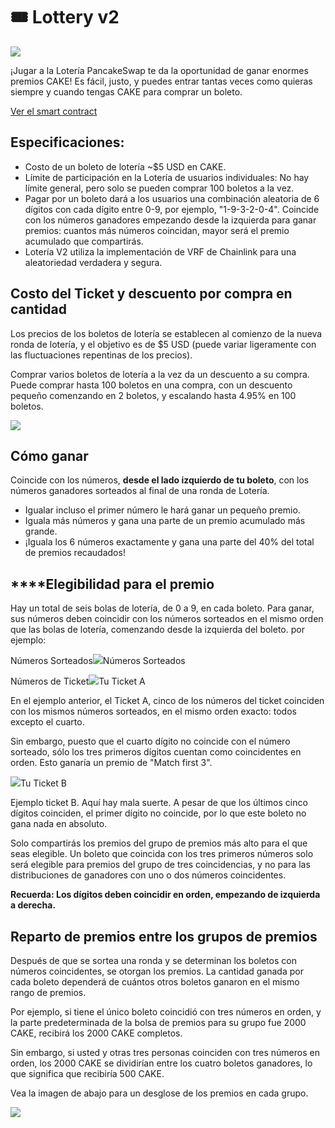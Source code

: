 # 🎟 Lottery v2

![](https://gblobscdn.gitbook.com/assets%2F-MHREX7DHcljbY5IkjgJ%2F-MdUg8ahFKk9Q8jMaBBP%2F-MdUxt8CCVOUITl4uAqK%2Fdocs%20masthead%20%283%29.png?alt=media&token=386d0ebc-8033-4dd0-8445-2436be2f6a60)

¡Jugar a la Lotería PancakeSwap te da la oportunidad de ganar enormes premios CAKE! Es fácil, justo, y puedes entrar tantas veces como quieras siempre y cuando tengas CAKE para comprar un boleto.

​[Ver el smart contract](https://bscscan.com/address/0x5aF6D33DE2ccEC94efb1bDF8f92Bd58085432d2c)​

## **Especificaciones:** <a id="specifics"></a>

* Costo de un boleto de lotería ~$5 USD en CAKE.
* Límite de participación en la Lotería de usuarios individuales: No hay límite general, pero solo se pueden comprar 100 boletos a la vez.
* Pagar por un boleto dará a los usuarios una combinación aleatoria de 6 dígitos con cada dígito entre 0-9, por ejemplo, "1-9-3-2-0-4". Coincide con los números ganadores empezando desde la izquierda para ganar premios: cuantos más números coincidan, mayor será el premio acumulado que compartirás.
* Lotería V2 utiliza la implementación de VRF de Chainlink para una aleatoriedad verdadera y segura.

## Costo del Ticket y descuento por compra en cantidad <a id="ticket-costs-and-bulk-purchase-discount"></a>

Los precios de los boletos de lotería se establecen al comienzo de la nueva ronda de lotería, y el objetivo es de $5 USD \(puede variar ligeramente con las fluctuaciones repentinas de los precios\).

Comprar varios boletos de lotería a la vez da un descuento a su compra. Puede comprar hasta 100 boletos en una compra, con un descuento pequeño comenzando en 2 boletos, y escalando hasta 4.95% en 100 boletos.

![](https://gblobscdn.gitbook.com/assets%2F-MHREX7DHcljbY5IkjgJ%2F-MdoMyKjuabNBbt1PxoP%2F-MdoPP07JEa9GDmnE5bu%2Fimage.png?alt=media&token=192155fd-53df-483f-aac1-faa5780c9605)

## **Cómo ganar** <a id="how-to-win"></a>

Coincide con los números, **desde el lado izquierdo de tu boleto**, con los números ganadores sorteados al final de una ronda de Lotería.

* Igualar incluso el primer número le hará ganar un pequeño premio.
* Iguala más números y gana una parte de un premio acumulado más grande.
* ¡Iguala los 6 números exactamente y gana una parte del 40% del total de premios recaudados!

## **‌**Elegibilidad para el premio <a id="prize-eligibility"></a>

Hay un total de seis bolas de lotería, de 0 a 9, en cada boleto. Para ganar, sus números deben coincidir con los números sorteados en el mismo orden que las bolas de lotería, comenzando desde la izquierda del boleto. por ejemplo:

Números Sorteados![](https://gblobscdn.gitbook.com/assets%2F-MHREX7DHcljbY5IkjgJ%2F-MdpMa-EHc7hyY29e6dr%2F-MdpOY_cQRE7q_pphjsc%2Fimage.png?alt=media&token=108a4565-4494-4a5f-a047-8acff540afc7)Números Sorteados

Números de Ticket![](https://gblobscdn.gitbook.com/assets%2F-MHREX7DHcljbY5IkjgJ%2F-MdpMa-EHc7hyY29e6dr%2F-MdpOU_vVcWmXuUGvtYV%2Fimage.png?alt=media&token=d699a43b-dd0a-4ff9-b4ac-5ef48013ee4c)Tu Ticket A

En el ejemplo anterior, el Ticket A, cinco de los números del ticket coinciden con los mismos números sorteados, en el mismo orden exacto: todos excepto el cuarto.

Sin embargo, puesto que el cuarto dígito no coincide con el número sorteado, sólo los tres primeros dígitos cuentan como coincidentes en orden. Esto ganaría un premio de "Match first 3".

![](https://gblobscdn.gitbook.com/assets%2F-MHREX7DHcljbY5IkjgJ%2F-MdpMa-EHc7hyY29e6dr%2F-MdpPAGJFJvx_3KJA8Z2%2Fimage.png?alt=media&token=60133967-ee4d-4560-9222-907f12aff88a)Tu Ticket B

Ejemplo ticket B. Aquí hay mala suerte. A pesar de que los últimos cinco dígitos coinciden, el primer dígito no coincide, por lo que este boleto no gana nada en absoluto.

Solo compartirás los premios del grupo de premios más alto para el que seas elegible. Un boleto que coincida con los tres primeros números solo será elegible para premios del grupo de tres coincidencias, y no para las distribuciones de ganadores con uno o dos números coincidentes.

**Recuerda: Los dígitos deben coincidir en orden, empezando de izquierda a derecha.**

## Reparto de premios entre los grupos de premios <a id="prize-sharing-across-prize-brackets"></a>

Después de que se sortea una ronda y se determinan los boletos con números coincidentes, se otorgan los premios. La cantidad ganada por cada boleto dependerá de cuántos otros boletos ganaron en el mismo rango de premios.

Por ejemplo, si tiene el único boleto coincidió con tres números en orden, y la parte predeterminada de la bolsa de premios para su grupo fue 2000 CAKE, recibirá los 2000 CAKE completos.

Sin embargo, si usted y otras tres personas coinciden con tres números en orden, los 2000 CAKE se dividirían entre los cuatro boletos ganadores, lo que significa que recibiría 500 CAKE.

Vea la imagen de abajo para un desglose de los premios en cada grupo.[    
](https://docs.pancakeswap.finance/products/syrup-pool/syrup-pool-faq)

![](https://gblobscdn.gitbook.com/assets%2F-MHREX7DHcljbY5IkjgJ%2F-MduQ2RtStF7WobF1e2A%2F-MduUqhz46Gaf5m0kXLP%2Fimage.png?alt=media&token=feb3e737-0fc4-42b6-85f5-d47c37fd01b9)

